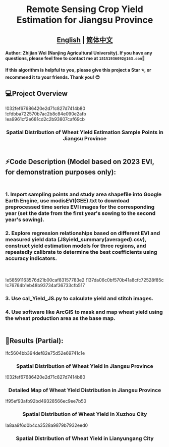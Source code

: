 # <div align="center">Remote Sensing Crop Yield Estimation for Jiangsu Province
## <div align="center"><b><a href="README.md">English</a> | <a href=READMEzh.md>简体中文</a></b></div>

#### Author: Zhijian Wei (Nanjing Agricultural University). If you have any questions, please feel free to contact me at ``18151936092@163.com``📧
**If this algorithm is helpful to you, please give this project a Star ⭐, or recommend it to your friends. Thank you! 😊**

## 💻Project Overview
!032fef67686420e2d71c827d7414b80
!cfdbba722570b7ac2b8c84e090e2afb
!ea9961cf2e681cd2c2b93807caf69cb
### <div align="center"> Spatial Distribution of Wheat Yield Estimation Sample Points in Jiangsu Province <br><br>
  
## ⚡Code Description (Model based on 2023 EVI, for demonstration purposes only):<br><br>
### 1. Import sampling points and study area shapefile into Google Earth Engine, use modisEVI(GEE).txt to download preprocessed time series EVI images for the corresponding year (set the date from the first year's sowing to the second year's sowing).
### 2. Explore regression relationships based on different EVI and measured yield data (JSyield_summary(averaged).csv), construct yield estimation models for three regions, and repeatedly calibrate to determine the best coefficients using accuracy indicators.
<br><br>
!e58591163576d21b00caf83157783e2
!137da06c0bf570b41a8cfc72528f85c
!c76764b1eb48b93734af36733cfb517

### 3. Use cal_Yield_JS.py to calculate yield and stitch images.
### 4. Use software like ArcGIS to mask and map wheat yield using the wheat production area as the base map.<br><br>
## 👀Results (Partial):
!fc5604bb394def82e75d52e69741c1e
### <div align="center"> Spatial Distribution of Wheat Yield in Jiangsu Province
!032fef67686420e2d71c827d7414b80
### <div align="center"> Detailed Map of Wheat Yield Distribution in Jiangsu Province
!f95ef93afb92bd49328566ec9ee7b50
### <div align="center"> Spatial Distribution of Wheat Yield in Xuzhou City
!a8aa9f6d0b4ca3528a9879b7932eed0
### <div align="center"> Spatial Distribution of Wheat Yield in Lianyungang City


